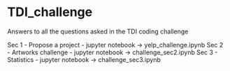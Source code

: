 # TDI_challenge
Answers to all the questions asked in the TDI coding challenge

Sec 1 - Propose a project - jupyter notebook -> yelp_challenge.ipynb
Sec 2 - Artworks challenge - jupyter notebook -> challenge_sec2.ipynb
Sec 3 - Statistics - jupyter notebook -> challenge_sec3.ipynb
